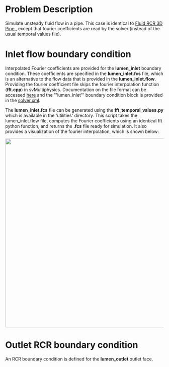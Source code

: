 
# **Problem Description**

Simulate unsteady fluid flow in a pipe. This case is identical to <a href="https://github.com/SimVascular/svFSIplus/tree/main/tests/cases/fluid/pipe_RCR_3d"> Fluid RCR 3D Pipe </a>, except that fourier coefficients are read by the solver (instead of the usual temporal values file). 

# Inlet flow boundary condition

Interpolated Fourier coefficients are provided for the **lumen_inlet** boundary condition. These coefficients are specified in the **lumen_inlet.fcs** file, which is an alternative to the flow data that is provided in the **lumen_inlet.flow**. Providing the fourier coefficient file skips the fourier interpolation function (**fft.cpp**) in svMultiphysics. Documentation on the file format can be accessed [here](https://simvascular.github.io/documentation/multi_physics.html#data_file_formats_boundary_condition_fourier) and the '"lumen_inlet"' boundary condition block is provided in the [solver.xml](./solver.xml). 

The **lumen_inlet.fcs** file can be generated using the **fft_temporal_values.py** which is available in the 'utilities' directory. This script takes the lumen_inlet.flow file, computes the Fourier coefficients using an identical fft python function, and returns the **.fcs** file ready for simulation. It also provides a visualization of the fourier interpolation, which is shown below:

<p align="center">
   <img src="./fft_reconstruction.png" width="600">
</p>


# Outlet RCR boundary condition

An RCR boundary condition is defined for the **lumen_outlet** outlet face.
